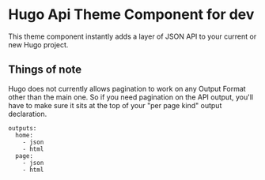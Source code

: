 # Hugo Api Theme Component for dev

This theme component instantly adds a layer of JSON API to your current or new Hugo project.

## Things of note

Hugo does not currently allows pagination to work on any Output Format other than the main one. So if you need pagination on the API output, you'll have to make sure it sits at the top of your "per page kind" output declaration.
```
outputs:
  home:
  	- json
    - html
  page: 
    - json
    - html
```